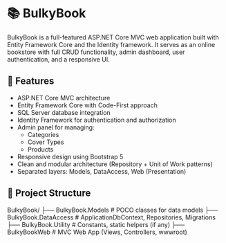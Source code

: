 # 📚 BulkyBook

BulkyBook is a full-featured ASP.NET Core MVC web application built with Entity Framework Core and the Identity framework. It serves as an online bookstore with full CRUD functionality, admin dashboard, user authentication, and a responsive UI.

## 🚀 Features

- ASP.NET Core MVC architecture
- Entity Framework Core with Code-First approach
- SQL Server database integration
- Identity Framework for authentication and authorization
- Admin panel for managing:
  - Categories
  - Cover Types
  - Products
- Responsive design using Bootstrap 5
- Clean and modular architecture (Repository + Unit of Work patterns)
- Separated layers: Models, DataAccess, Web (Presentation)

## 📂 Project Structure

BulkyBook/
├── BulkyBook.Models # POCO classes for data models
├── BulkyBook.DataAccess # ApplicationDbContext, Repositories, Migrations
├── BulkyBook.Utility # Constants, static helpers (if any)
├── BulkyBookWeb # MVC Web App (Views, Controllers, wwwroot)

